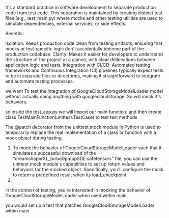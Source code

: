  It's a standard practice in software development to separate production code from test code. 
 This separation is maintained by creating distinct test files (e.g., test_main.py) where mocks and other testing utilities are used to simulate dependencies, external services, or side effects.
 
Benefits:

Isolation: Keeps production code clean from testing artifacts, ensuring that mocks or test-specific logic don't accidentally become part of the production codebase.
Clarity: Makes it easier for developers to understand the structure of the project at a glance, with clear delineations between application logic and tests.
Integration with CI/CD: Automated testing frameworks and Continuous Integration (CI) pipelines typically expect tests to be in separate files or directories, making it straightforward to integrate and automate testing processes.


we want To test the integration of GoogleCloudStorageModelLoader model without actually doing anything with googlecloudstorage. So will mock it's behaviors. 

so inside the test_app.py we will import our main function. and then create 
class TestMainFunction(unittest.TestCase) to test test methods


The @patch decorator from the unittest.mock module in Python is used to temporarily replace the real implementation of a class or function with a mock object during testing. 


1. To mock the behavior of GoogleCloudStorageModelLoader such that it simulates a successful download of the "dreamshaperXL_turboDpmppSDE.safetensors" file, you can use the unittest.mock module's capabilities to set up return values and behaviors for the mocked object. Specifically, you'll configure the mock to return a predefined result when its load_checkpoint 
2. 
in the context of testing, you're interested in mocking the behavior of GoogleCloudStorageModelLoader when used within main.

you would set up a test that patches GoogleCloudStorageModelLoader within main